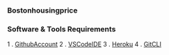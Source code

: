 ###  Bostonhousingprice

### Software & Tools Requirements

1 . [GithubAccount](https://github.com) 
2 . [VSCodeIDE](https://code.visualstudio.com)
3 . [Heroku](https://heroku.com)
4 . [GitCLI](https://git-scm.com/download/win)

